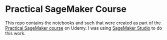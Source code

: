 # Practical SageMaker Course

This repo contains the notebooks and such that were created as part of the [Practical SageMaker course](https://www.udemy.com/share/103tWG3@Vted68CU6gFQd2Jn4pJyAEe6px0LU-i0aZLElOZHTX6CZkvh1d2DcRTcJSaUhWbD/) on Udemy. I was using [SageMaker Studio](https://aws.amazon.com/sagemaker/studio/) to do this work.
